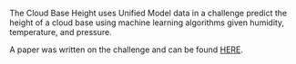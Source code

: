 The Cloud Base Height uses Unified Model data in a challenge predict the height of a cloud base using machine learning algorithms given humidity, temperature, and pressure.

A paper was written on the challenge and can be found [HERE](https://doi.org/10.1002/wea.4163).
